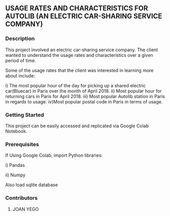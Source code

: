 
## USAGE RATES AND CHARACTERISTICS FOR AUTOLIB (AN ELECTRIC CAR-SHARING SERVICE COMPANY)
### Description

This project involved an electric car-sharing service company. The client wanted to understand the usage rates and characteristics over a given period of time.

Some of the usage rates that the client was interested in learning more about include:

i) The most popular hour of the day for picking up a shared electric car(Bluecar) in Paris over the month of April 2018.
ii) Most popular hour for returning cars in Paris for April 2018.
iii) Most popular Autolib station in Paris in regards to usage.
iv)Most popular postal code in Paris in terms of usage.

### Getting Started 

This project can be easily accessed and replicated via Google Colab Notebook.

### Prerequisites

If Using Google Colab, import Python libraries:

i) Pandas

ii) Numpy

Also load sqlite database

### Contributors

1. JOAN YEGO

